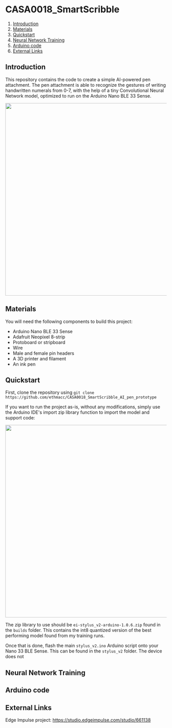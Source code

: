 # CASA0018_SmartScribble
1. [Introduction](#Introduction)
2. [Materials](#Materials)
3. [Quickstart](#Quickstart)
4. [Neural Network Training](#Neural-network-training)
5. [Arduino code](#Arduino-code)
6. [External Links](#External-links)

## Introduction
This repository contains the code to create a simple AI-powered pen attachment. The pen attachment is able to recognize the gestures of writing handwritten numerals from 0-7, with the help of a tiny Convolutional Neural Network model, optimized to run on the Arduino Nano BLE 33 Sense.

<img src="https://github.com/user-attachments/assets/f4df4c0d-b710-4045-9088-4c4e4efbf543" width="600" />

## Materials
You will need the following components to build this project:
- Arduino Nano BLE 33 Sense
- Adafruit Neopixel 8-strip
- Protoboard or stripboard
- Wire
- Male and female pin headers
- A 3D printer and filament
- An ink pen

## Quickstart
First, clone the repository using ```git clone https://github.com/ethmacc/CASA0018_SmartScribble_AI_pen_prototype```

If you want to run the project as-is, without any modifications, simply use the Arduino IDE's import zip library function to import the model and support code:

<img src="https://github.com/user-attachments/assets/0960ba3c-5a60-408b-81f8-99716b2f5ebb" width="600" />

The zip library to use should be ```ei-stylus_v2-arduino-1.0.6.zip``` found in the ```builds``` folder. This contains the int8 quantized version of the best performing model found from my training runs.

Once that is done, flash the main ```stylus_v2.ino``` Arduino script onto your Nano 33 BLE Sense. This can be found in the ```stylus_v2``` folder. The device does not 

## Neural Network Training

## Arduino code

## External Links
Edge Impulse project: https://studio.edgeimpulse.com/studio/661138
